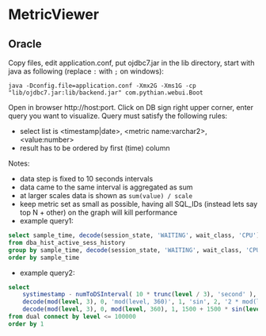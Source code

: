 # MetricViewer

## Oracle

Copy files, edit application.conf, put ojdbc7.jar in the lib directory, start with java as following (replace ``:`` with ``;`` on windows):

``java -Dconfig.file=application.conf -Xmx2G -Xms1G -cp "lib/ojdbc7.jar:lib/backend.jar" com.pythian.webui.Boot``

Open in browser http://host:port. Click on DB sign right upper corner, enter query you want to visualize. 
Query must satisfy the following rules:
  * select list is \<timestamp|date\>, \<metric name:varchar2\>, \<value:number\>
  * result has to be ordered by first (time) column
  
Notes:
  * data step is fixed to 10 seconds intervals
  * data came to the same interval is aggregated as sum
  * at larger scales data is shown as ``sum(value) / scale``
  * keep metric set as small as possible, having all SQL_IDs (instead lets say top N + other) on the graph will kill performance
  * example query1:
```sql
select sample_time, decode(session_state, 'WAITING', wait_class, 'CPU'), count(*) 
from dba_hist_active_sess_history
group by sample_time, decode(session_state, 'WAITING', wait_class, 'CPU')
order by sample_time
```
  * example query2:
```sql
select 
    systimestamp - numToDSInterval( 10 * trunc(level / 3), 'second' ), 
    decode(mod(level, 3), 0, 'mod(level, 360)', 1, 'sin', 2, '2 * mod(level, 360/5)'),
    decode(mod(level, 3), 0, mod(level, 360), 1, 1500 + 1500 * sin(level / 1000), 2, 2 * mod(level, 360/5)) 
from dual connect by level <= 100000
order by 1
```